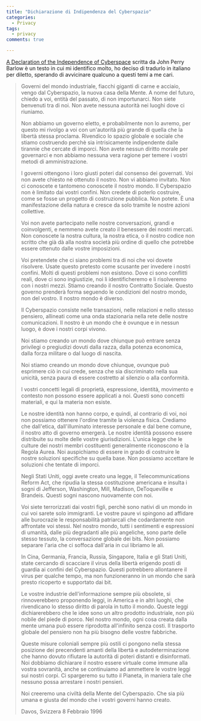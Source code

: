 ```yaml
---
title: "Dichiarazione di Indipendenza del Cyberspazio"
categories:
  - Privacy
tags:
  - privacy
comments: true

---
```


[A Declaration of the Independence of Cyberspace](https://www.eff.org/cyberspace-independence) scritta da John Perry Barlow è un testo in cui mi identifico molto, ho deciso di tradurlo in italiano per diletto, sperando di avvicinare qualcuno a questi temi a me cari.



> Governi del mondo industriale, fiacchi giganti di carne e acciaio, vengo dal Cyberspazio, la nuova casa della Mente. A nome del futuro, chiedo a voi, entità del passato, di non importunarci. Non siete benvenuti tra di noi. Non avete nessuna autorità nei luoghi dove ci riuniamo.
> 
> Non abbiamo un governo eletto, e probabilmente non lo avremo, per questo mi rivolgo a voi con un'autorità più grande di quella che la libertà stessa proclama. Rivendico lo spazio globale e sociale che stiamo costruendo perchè sia intrisicamente indipendente dalle tirannie che cercate di imporci. Non avete nessun diritto morale per governarci e non abbiamo nessuna vera ragione per temere i vostri metodi di amministrazione.
> 
> I governi ottengono i loro giusti poteri dal consenso dei governati. Voi non avete chiesto nè ottenuto il nostro. Non vi abbiamo invitato. Non ci conoscete e tantomeno conoscete il nostro mondo. Il Cyberspazio non è limitato dai vostri confini. Non credete di poterlo costruire, come se fosse un progetto di costruzione pubblica. Non potete. È una manifestazione della natura e cresce da solo tramite le nostre azioni collettive.
>
> Voi non avete partecipato nelle nostre conversazioni, grandi e coinvolgenti, e nemmeno avete creato il benessere dei nostri mercati. Non conoscete la nostra cultura, la nostra etica, o il nostro codice non scritto che già dà alla nostra società più ordine di quello che potrebbe essere ottenuto dalle vostre imposizioni.
>
> Voi pretendete che ci siano problemi tra di noi che voi dovete risolvere. Usate questo pretesto come scusante per invedere i nostri confini. Molti di questi problemi non esistono. Dove ci sono conflitti reali, dove ci sono ingiustizie, noi li identificheremo e li risolveremo con i nostri mezzi. Stiamo creando il nostro Contratto Sociale. Questo governo prenderà forma seguendo le condizioni del nostro mondo, non del vostro. Il nostro mondo è diverso.
>
> Il Cyberspazio consiste nelle transazioni, nelle relazioni e nello stesso pensiero, allineati come una onda stazionaria nella rete delle nostre comunicazioni. Il nostro è un mondo che è ovunque e in nessun luogo, è dove i nostri corpi vivono. 
>
> Noi stiamo creando un mondo dove chiunque può entrare senza privilegi o pregiudizi dovuti dalla razza, dalla potenza economica, dalla forza militare o dal luogo di nascita.
>
> Noi stiamo creando un mondo dove chiunque, ovunque può esprimere ciò in cui crede, senza che sia discriminato nella sua unicità, senza paura di essere costretto al silenzio o alla conformità.
>
> I vostri concetti legali di proprietà, espressione, identità, movimento e contesto non possono essere applicati a noi. Questi sono concetti materiali, e qui la materia non esiste.>>
>
> Le nostre identità non hanno corpo, e quindi, al contrario di voi, noi non possiamo ottenere l'ordine tramite la violenza fisica. Crediamo che dall'etica, dall'illuminato interesse personale e dal bene comune, il nostro atto di governo emergerà. Le nostre identità possono essere distribuite su molte delle vostre giurisdizioni. L'unica legge che le culture dei nostri membri costituenti generalmente riconoscono è la Regola Aurea. Noi auspichiamo di essere in grado di costruire le nostre soluzioni specifiche su quella base. Non possiamo accettare le soluzioni che tentate di imporci.
>
> Negli Stati Uniti, oggi avete creato una legge, il Telecommunications Reform Act, che ripudia la stessa costituzione americana e insulta i sogni di Jefferson, Washington, Mill, Madison, DeToqueville e Brandeis. Questi sogni nascono nuovamente con noi.
>
> Voi siete terrorizzati dai vostri figli, perchè sono nativi di un mondo in cui voi sarete solo immigranti. Le vostre paure vi spingono ad affidare alle burocrazie le responsabilità patriarcali che codardamente non affrontate voi stessi. Nel nostro mondo, tutti i sentimenti e espressioni di umanità, dalle più degradanti alle più angeliche, sono parte delle stesso tessuto, la conversazione globale dei bits. Non possiamo separare l'aria che ci soffoca dall'aria in cui libriamo le ali.
> 
> In Cina, Germania, Francia, Russia, Singapore, Italia e gli Stati Uniti, state cercando di scacciare il virus della libertà erigendo posti di guardia ai confini del Cyberspazio. Questi potrebbero allontanere il virus per qualche tempo, ma non funzioneranno in un mondo che sarà presto ricoperto e supportato dai bit.
> 
> Le vostre industrie dell'informazione sempre più obsolete, si rinnoverebbero proponendo leggi, in America e in altri luoghi, che rivendicano lo stesso diritto di parola in tutto il mondo. Queste leggi dichiarerebbero che le idee sono un altro prodotto industriale, non più nobile del piede di porco. Nel nostro mondo, ogni cosa creata dalla mente umana può essere riprodotta all'infinito senza costi. Il trasporto globale del pensiero non ha più bisogno delle vostre fabbriche.
> 
> Queste misure coloniali sempre più ostili ci pongono nella stessa posizione dei precendenti amanti della libertà e autodeterminazione che hanno dovuto rifiutare la autorità di poteri distanti e disinformati. Noi dobbiamo dichiarare il nostro essere virtuale come immune alla vostra sovranità, anche se continuiamo ad ammettere le vostre leggi sui nostri corpi. Ci spargeremo su tutto il Pianeta, in maniera tale che nessuno possa arrestare i nostri pensieri.
> 
> Noi creeremo una civiltà della Mente del Cyberspazio. Che sia più umana e giusta del mondo che i vostri governi hanno creato.
>
> Davos, Svizzera
> 8 Febbraio 1996

